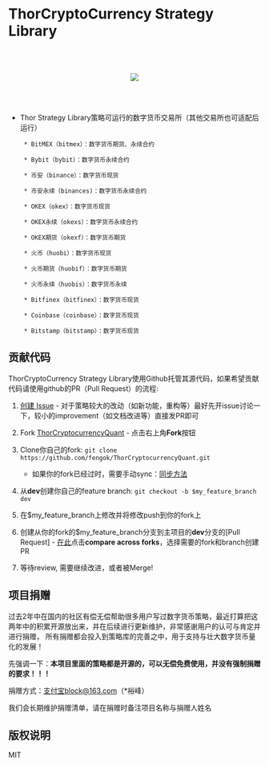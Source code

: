 # ThorCryptoCurrency Strategy Library

<br>
<br>
<p align="center">
  <img src ="http://thorquant.com/Thor-Quant.png"/>
</p>
<br>
<br>

 * Thor Strategy Library策略可运行的数字货币交易所（其他交易所也可适配后运行）

        * BitMEX（bitmex）：数字货币期货、永续合约

        * Bybit（bybit）：数字货币永续合约

        * 币安（binance）：数字货币现货

        * 币安永续（binances)：数字货币永续合约

        * OKEX（okex）：数字货币现货

        * OKEX永续（okexs）：数字货币永续合约

        * OKEX期货（okexf）：数字货币期货

        * 火币（huobi）：数字货币现货

        * 火币期货（huobif）：数字货币期货

        * 火币永续（huobis）：数字货币永续 

        * Bitfinex（bitfinex）：数字货币现货

        * Coinbase（coinbase）：数字货币现货

        * Bitstamp（bitstamp）：数字货币现货



## 贡献代码

ThorCryptoCurrency Strategy Library使用Github托管其源代码，如果希望贡献代码请使用github的PR（Pull Request）的流程:

1. [创建 Issue](https://github.com/fengok/ThorCryptocurrencyQuant/issues/new) - 对于策略较大的改动（如新功能，重构等）最好先开issue讨论一下，较小的improvement（如文档改进等）直接发PR即可

2. Fork [ThorCryptocurrencyQuant](https://github.com/fengok/ThorCryptocurrencyQuant) - 点击右上角**Fork**按钮

3. Clone你自己的fork: ```git clone https://github.com/fengok/ThorCryptocurrencyQuant.git```
	* 如果你的fork已经过时，需要手动sync：[同步方法](https://help.github.com/articles/syncing-a-fork/)

4. 从**dev**创建你自己的feature branch: ```git checkout -b $my_feature_branch dev```

5. 在$my_feature_branch上修改并将修改push到你的fork上

6. 创建从你的fork的$my_feature_branch分支到主项目的**dev**分支的[Pull Request] -  [在此](https://github.com/fengok/ThorCryptocurrencyQuant/compare?expand=1)点击**compare across forks**，选择需要的fork和branch创建PR

7. 等待review, 需要继续改进，或者被Merge!



## 项目捐赠

过去2年中在国内的社区有偿无偿帮助很多用户写过数字货币策略，最近打算把这两年中的积累开源放出来，并在后续进行更新维护，非常感谢用户的认可与肯定并进行捐赠，
所有捐赠都会投入到策略库的完善之中，用于支持与壮大数字货币量化的发展！

先强调一下：**本项目里面的策略都是开源的，可以无偿免费使用，并没有强制捐赠的要求！！！**

捐赠方式：支付宝block@163.com（*裕峰）

我们会长期维护捐赠清单，请在捐赠时备注项目名称与捐赠人姓名


## 版权说明

MIT
